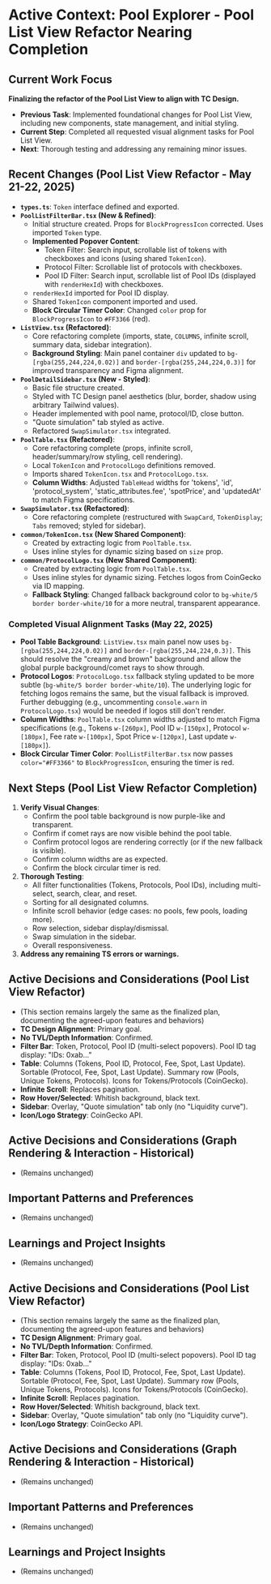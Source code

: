 # Active Context: Pool Explorer - Pool List View Refactor Nearing Completion

## Current Work Focus

**Finalizing the refactor of the Pool List View to align with TC Design.**
*   **Previous Task**: Implemented foundational changes for Pool List View, including new components, state management, and initial styling.
*   **Current Step**: Completed all requested visual alignment tasks for Pool List View.
*   **Next**: Thorough testing and addressing any remaining minor issues.

## Recent Changes (Pool List View Refactor - May 21-22, 2025)

*   **`types.ts`**: `Token` interface defined and exported.
*   **`PoolListFilterBar.tsx` (New & Refined)**:
    *   Initial structure created. Props for `BlockProgressIcon` corrected. Uses imported `Token` type.
    *   **Implemented Popover Content**:
        *   Token Filter: Search input, scrollable list of tokens with checkboxes and icons (using shared `TokenIcon`).
        *   Protocol Filter: Scrollable list of protocols with checkboxes.
        *   Pool ID Filter: Search input, scrollable list of Pool IDs (displayed with `renderHexId`) with checkboxes.
    *   `renderHexId` imported for Pool ID display.
    *   Shared `TokenIcon` component imported and used.
    *   **Block Circular Timer Color**: Changed `color` prop for `BlockProgressIcon` to `#FF3366` (red).
*   **`ListView.tsx` (Refactored)**:
    *   Core refactoring complete (imports, state, `COLUMNS`, infinite scroll, summary data, sidebar integration).
    *   **Background Styling**: Main panel container `div` updated to `bg-[rgba(255,244,224,0.02)]` and `border-[rgba(255,244,224,0.3)]` for improved transparency and Figma alignment.
*   **`PoolDetailSidebar.tsx` (New - Styled)**:
    *   Basic file structure created.
    *   Styled with TC Design panel aesthetics (blur, border, shadow using arbitrary Tailwind values).
    *   Header implemented with pool name, protocol/ID, close button.
    *   "Quote simulation" tab styled as active.
    *   Refactored `SwapSimulator.tsx` integrated.
*   **`PoolTable.tsx` (Refactored)**:
    *   Core refactoring complete (props, infinite scroll, header/summary/row styling, cell rendering).
    *   Local `TokenIcon` and `ProtocolLogo` definitions removed.
    *   Imports shared `TokenIcon.tsx` and `ProtocolLogo.tsx`.
    *   **Column Widths**: Adjusted `TableHead` widths for 'tokens', 'id', 'protocol_system', 'static_attributes.fee', 'spotPrice', and 'updatedAt' to match Figma specifications.
*   **`SwapSimulator.tsx` (Refactored)**:
    *   Core refactoring complete (restructured with `SwapCard`, `TokenDisplay`; `Tabs` removed; styled for sidebar).
*   **`common/TokenIcon.tsx` (New Shared Component)**:
    *   Created by extracting logic from `PoolTable.tsx`.
    *   Uses inline styles for dynamic sizing based on `size` prop.
*   **`common/ProtocolLogo.tsx` (New Shared Component)**:
    *   Created by extracting logic from `PoolTable.tsx`.
    *   Uses inline styles for dynamic sizing. Fetches logos from CoinGecko via ID mapping.
    *   **Fallback Styling**: Changed fallback background color to `bg-white/5 border border-white/10` for a more neutral, transparent appearance.

### Completed Visual Alignment Tasks (May 22, 2025)

*   **Pool Table Background**: `ListView.tsx` main panel now uses `bg-[rgba(255,244,224,0.02)]` and `border-[rgba(255,244,224,0.3)]`. This should resolve the "creamy and brown" background and allow the global purple background/comet rays to show through.
*   **Protocol Logos**: `ProtocolLogo.tsx` fallback styling updated to be more subtle (`bg-white/5 border border-white/10`). The underlying logic for fetching logos remains the same, but the visual fallback is improved. Further debugging (e.g., uncommenting `console.warn` in `ProtocolLogo.tsx`) would be needed if logos still don't render.
*   **Column Widths**: `PoolTable.tsx` column widths adjusted to match Figma specifications (e.g., Tokens `w-[260px]`, Pool ID `w-[150px]`, Protocol `w-[180px]`, Fee rate `w-[100px]`, Spot Price `w-[120px]`, Last update `w-[180px]`).
*   **Block Circular Timer Color**: `PoolListFilterBar.tsx` now passes `color="#FF3366"` to `BlockProgressIcon`, ensuring the timer is red.

## Next Steps (Pool List View Refactor Completion)

1.  **Verify Visual Changes**:
    *   Confirm the pool table background is now purple-like and transparent.
    *   Confirm if comet rays are now visible behind the pool table.
    *   Confirm protocol logos are rendering correctly (or if the new fallback is visible).
    *   Confirm column widths are as expected.
    *   Confirm the block circular timer is red.
2.  **Thorough Testing**:
    *   All filter functionalities (Tokens, Protocols, Pool IDs), including multi-select, search, clear, and reset.
    *   Sorting for all designated columns.
    *   Infinite scroll behavior (edge cases: no pools, few pools, loading more).
    *   Row selection, sidebar display/dismissal.
    *   Swap simulation in the sidebar.
    *   Overall responsiveness.
3.  **Address any remaining TS errors or warnings.**

## Active Decisions and Considerations (Pool List View Refactor)
*   (This section remains largely the same as the finalized plan, documenting the agreed-upon features and behaviors)
*   **TC Design Alignment**: Primary goal.
*   **No TVL/Depth Information**: Confirmed.
*   **Filter Bar**: Token, Protocol, Pool ID (multi-select popovers). Pool ID tag display: "IDs: 0xab..."
*   **Table**: Columns (Tokens, Pool ID, Protocol, Fee, Spot, Last Update). Sortable (Protocol, Fee, Spot, Last Update). Summary row (Pools, Unique Tokens, Protocols). Icons for Tokens/Protocols (CoinGecko).
*   **Infinite Scroll**: Replaces pagination.
*   **Row Hover/Selected**: Whitish background, black text.
*   **Sidebar**: Overlay, "Quote simulation" tab only (no "Liquidity curve").
*   **Icon/Logo Strategy**: CoinGecko API.

## Active Decisions and Considerations (Graph Rendering & Interaction - Historical)
*   (Remains unchanged)

## Important Patterns and Preferences
*   (Remains unchanged)

## Learnings and Project Insights
*   (Remains unchanged)

## Active Decisions and Considerations (Pool List View Refactor)
*   (This section remains largely the same as the finalized plan, documenting the agreed-upon features and behaviors)
*   **TC Design Alignment**: Primary goal.
*   **No TVL/Depth Information**: Confirmed.
*   **Filter Bar**: Token, Protocol, Pool ID (multi-select popovers). Pool ID tag display: "IDs: 0xab..."
*   **Table**: Columns (Tokens, Pool ID, Protocol, Fee, Spot, Last Update). Sortable (Protocol, Fee, Spot, Last Update). Summary row (Pools, Unique Tokens, Protocols). Icons for Tokens/Protocols (CoinGecko).
*   **Infinite Scroll**: Replaces pagination.
*   **Row Hover/Selected**: Whitish background, black text.
*   **Sidebar**: Overlay, "Quote simulation" tab only (no "Liquidity curve").
*   **Icon/Logo Strategy**: CoinGecko API.

## Active Decisions and Considerations (Graph Rendering & Interaction - Historical)
*   (Remains unchanged)

## Important Patterns and Preferences
*   (Remains unchanged)

## Learnings and Project Insights
*   (Remains unchanged)
